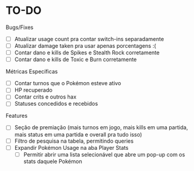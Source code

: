# TO-DO

Bugs/Fixes
- [ ] Atualizar usage count pra contar switch-ins separadamente
- [ ] Atualizar damage taken pra usar apenas porcentagens :(
- [ ] Contar dano e kills de Spikes e Stealth Rock corretamente
- [ ] Contar dano e kills de Toxic e Burn corretamente

Métricas Específicas
- [ ] Contar turnos que o Pokémon esteve ativo
- [ ] HP recuperado
- [ ] Contar crits e outros hax
- [ ] Statuses concedidos e recebidos

Features
- [ ] Seção de premiação (mais turnos em jogo, mais kills em uma partida, mais status em uma partida e overall pra tudo isso)
- [ ] Filtro de pesquisa na tabela, permitindo queries
- [ ] Expandir Pokémon Usage na aba Player Stats
  - [ ] Permitir abrir uma lista selecionável que abre um pop-up com os stats daquele Pokémon
